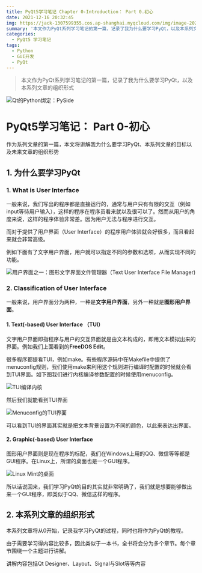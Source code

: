 ```yaml
---
title: PyQt5学习笔记 Chapter 0-Introduction： Part 0.初心
date: 2021-12-16 20:32:45
img: https://jack-1307599355.cos.ap-shanghai.myqcloud.com/img/image-20211216205416019.png
summary: '本文作为PyQt系列学习笔记的第一篇，记录了我为什么要学习PyQt，以及本系列文章的组织形式'
categories:
  - PyQt5 学习笔记
tags:
  - Python
  - GUI开发
  - PyQt
---
```


> 本文作为PyQt系列学习笔记的第一篇，记录了我为什么要学习PyQt，以及本系列文章的组织形式

![Qt的Python绑定：PySide](https://jack-1307599355.cos.ap-shanghai.myqcloud.com/img/image-20211216205416019.png)





# PyQt5学习笔记： Part 0-初心

作为系列文章的第一篇，本文将讲解我为什么要学习PyQt、本系列文章的目标以及未来文章的组织形势



## 1. 为什么要学习PyQt



### 1. What is User Interface

一般来说，我们写出的程序都是直接运行的，通常与用户只有有限的交互（例如input等待用户输入），这样的程序在程序员看来就以及很可以了。然而从用户的角度来说，这样的程序体验非常差。因为用户无法与程序进行交互。

而对于提供了用户界面（User Interface）的程序用户体验就会好很多，而且看起来就会非常高级。

例如下面有了文字用户界面，用户就可以指定不同的参数和选项，从而实现不同的功能。

![用户界面之一：图形文字界面文件管理器（Text User Interface File Manager)](https://jack-1307599355.cos.ap-shanghai.myqcloud.com/img/Fdedit.png)



### 2. Classification of User Interface

一般来说，用户界面分为两种，一种是**文字用户界面**，另外一种就是**图形用户界面**。



#### 1. Text(-based) User Interface （TUI）

文字用户界面即指程序与用户的交互界面就是由文本构成的，即用文本模拟出来的界面。例如我们上面看到的**FreeDOS Edit**。

很多程序都提看TUI，例如make。有些程序源码中在Makefile中提供了menuconfig规则，我们使用make来利用这个规则进行编译时配置的时候就会看到TUI界面。如下图我们进行内核编译参数配置的时候使用menuconfig。

![TUI编译内核](https://jack-1307599355.cos.ap-shanghai.myqcloud.com/img/image-20211216214559133.png)

然后我们就能看到TUI界面

![Menuconfig的TUI界面](https://jack-1307599355.cos.ap-shanghai.myqcloud.com/img/image-20211216214636804.png)

可以看到TUI的界面其实就是把文本背景设置为不同的颜色，以此来表达出界面。



#### 2. Graphic(-based) User Interface

图形用户界面则是现在程序的标配，我们在Windows上用的QQ、微信等等都是GUI程序。在Linux上，所谓的桌面也是一个GUI程序。

![Linux Mint的桌面](https://upload.wikimedia.org/wikipedia/commons/4/48/Linux_Mint_19.1_"Tessa"_(Cinnamon).png)





所以话说回来，我们学习PyQt的目的其实就非常明确了，我们就是想要能够做出来一个GUI程序，即类似于QQ、微信这样的程序。





## 2. 本系列文章的组织形式

本系列文章将从0开始，记录我学习PyQt的过程，同时也将作为PyQt的教程。

由于需要学习得内容比较多，因此类似于一本书，全书将会分为多个章节。每个章节围绕一个主题进行讲解。

讲解内容包括Qt Designer、Layout、Signal与Slot等等内容
